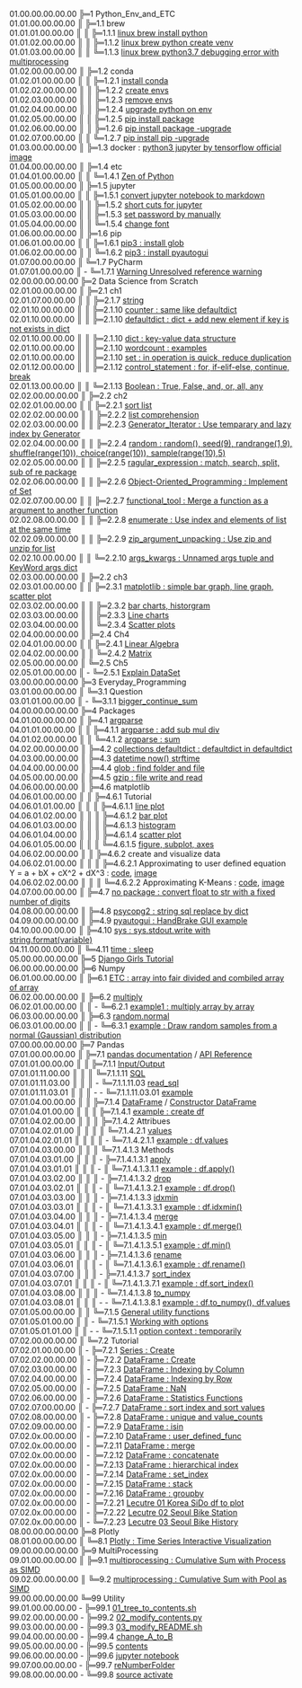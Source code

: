 01.00.00.00.00.00 ╠═1 Python_Env_and_ETC  
01.01.00.00.00.00 ║ ╠═1.1 brew  
01.01.01.00.00.00 ║ ║ ╠═1.1.1 [linux brew install python](01_Python_Env_and_ETC/01_brew/01_linux_brew_install_python.md)  
01.01.02.00.00.00 ║ ║ ╠═1.1.2 [linux brew python create venv](01_Python_Env_and_ETC/01_brew/02_linux_brew_python_create_env.md)  
01.01.03.00.00.00 ║ ║ ╚═1.1.3 [linux brew python3.7 debugging error with multiprocessing](01_Python_Env_and_ETC/01_brew/03_brew_python3.7_multiprocessing_error.md)  
01.02.00.00.00.00 ║ ╠═1.2 conda  
01.02.01.00.00.00 ║ ║ ╠═1.2.1 [install conda](01_Python_Env_and_ETC/02_conda/01_Install_anaconda.md)  
01.02.02.00.00.00 ║ ║ ╠═1.2.2 [create envs](01_Python_Env_and_ETC/02_conda/02_conda_create_envs.md)  
01.02.03.00.00.00 ║ ║ ╠═1.2.3 [remove envs](01_Python_Env_and_ETC/02_conda/03_conda_remove_envs.md)  
01.02.04.00.00.00 ║ ║ ╠═1.2.4 [upgrade python on env](01_Python_Env_and_ETC/02_conda/04_coda_env_upgrade_python.md)  
01.02.05.00.00.00 ║ ║ ╠═1.2.5 [pip install package](01_Python_Env_and_ETC/02_conda/05_pip_install_package.md)  
01.02.06.00.00.00 ║ ║ ╠═1.2.6 [pip install package -upgrade](01_Python_Env_and_ETC/02_conda/06_pip_install_package_upgrade.md)  
01.02.07.00.00.00 ║ ║ ╚═1.2.7 [pip install pip -upgrade](01_Python_Env_and_ETC/02_conda/07_pip_upgrade.md)  
01.03.00.00.00.00 ║ ╠═1.3 docker : [python3 jupyter by tensorflow official image](01_Python_Env_and_ETC/03_docker/tensorflow_image.md)  
01.04.00.00.00.00 ║ ╠═1.4 etc  
01.04.01.00.00.00 ║ ║ ╚═1.4.1 [Zen of Python](01_Python_Env_and_ETC/04_etc/02_Zen_of_Python_English_Korean.md)  
01.05.00.00.00.00 ║ ╠═1.5 jupyter  
01.05.01.00.00.00 ║ ║ ╠═1.5.1 [convert jupyter notebook to markdown](01_Python_Env_and_ETC/05_jupyter/01_convert_jupyter_notebook_to_markdown.md)  
01.05.02.00.00.00 ║ ║ ╠═1.5.2 [short cuts for jupyter](01_Python_Env_and_ETC/05_jupyter/02_Jupyter_notebook_shortcuts.md)  
01.05.03.00.00.00 ║ ║ ╠═1.5.3 [set password by manually](01_Python_Env_and_ETC/05_jupyter/03_jupyter_notebook_passwd.md)  
01.05.04.00.00.00 ║ ║ ╚═1.5.4 [change font](01_Python_Env_and_ETC/05_jupyter/04_change_font.md)  
01.06.00.00.00.00 ║ ╠═1.6 pip  
01.06.01.00.00.00 ║ ║ ╠═1.6.1 [pip3 : install glob](01_Python_Env_and_ETC/06_pip/01_pip3_install_glob3.md)  
01.06.02.00.00.00 ║ ║ ╚═1.6.2 [pip3 : install pyautogui](01_Python_Env_and_ETC/06_pip/02_pip3_install_pyautogui_python3_xlib.md)  
01.07.00.00.00.00 ║ ╚═1.7 PyCharm  
01.07.01.00.00.00 ║ - ╚═1.7.1 [Warning Unresolved reference warning](01_Python_Env_and_ETC/07_PyCharm/01_unresolved_reference_warning.md)  
02.00.00.00.00.00 ╠═2 Data Science from Scratch  
02.01.00.00.00.00 ║ ╠═2.1 ch1  
02.01.07.00.00.00 ║ ║ ╠═2.1.7 [string](02_Data_Science_from_Scratch/02_Ch/02.01.07_string.md)  
02.01.10.00.00.00 ║ ║ ╠═2.1.10 [counter : same like defaultdict](02_Data_Science_from_Scratch/02_Ch/02.01.10_Counter.md)  
02.01.10.00.00.00 ║ ║ ╠═2.1.10 [defaultdict : dict + add new element if key is not exists in dict](02_Data_Science_from_Scratch/02_Ch/02.01.10_defaultdict.md)  
02.01.10.00.00.00 ║ ║ ╠═2.1.10 [dict : key-value data structure](02_Data_Science_from_Scratch/02_Ch/02.01.10_dict.md)  
02.01.10.00.00.00 ║ ║ ╠═2.1.10 [wordcount : examples](02_Data_Science_from_Scratch/02_Ch/02.01.10_wordcount_examples.md)  
02.01.10.00.00.00 ║ ║ ╠═2.1.10 [set : in operation is quick, reduce duplication](02_Data_Science_from_Scratch/02_Ch/02.01.11_set.md)  
02.01.12.00.00.00 ║ ║ ╠═2.1.12 [control_statement : for, if-elif-else, continue, break](02_Data_Science_from_Scratch/02_Ch/02.01.12_control_statement.md)  
02.01.13.00.00.00 ║ ║ ╚═2.1.13 [Boolean : True, False, and, or, all, any](02_Data_Science_from_Scratch/02_Ch/02.01.13_Boolean.md)  
02.02.00.00.00.00 ║ ╠═2.2 ch2  
02.02.01.00.00.00 ║ ║ ╠═2.2.1 [sort list](02_Data_Science_from_Scratch/02_Ch/02.02.01_sort.md)  
02.02.02.00.00.00 ║ ║ ╠═2.2.2 [list comprehension](02_Data_Science_from_Scratch/02_Ch/02.02.02_list_comprehension.md)  
02.02.03.00.00.00 ║ ║ ╠═2.2.3 [Generator_Iterator : Use temparary and lazy index by Generator](02_Data_Science_from_Scratch/02_Ch/02.02.03_Generator_Iterator.md)  
02.02.04.00.00.00 ║ ║ ╠═2.2.4 [random : random(), seed(9), randrange(1,9), shuffle(range(10)), choice(range(10)), sample(range(10),5)](02_Data_Science_from_Scratch/02_Ch/02.02.04_random_numbers.md)  
02.02.05.00.00.00 ║ ║ ╠═2.2.5 [ragular_expression : match, search, split, sub of re package](02_Data_Science_from_Scratch/02_Ch/02.02.05_regular_expression.md)  
02.02.06.00.00.00 ║ ║ ╠═2.2.6 [Object-Oriented_Programming : Implement of Set](02_Data_Science_from_Scratch/02_Ch/02.02.06_object-oriented_programming.md)  
02.02.07.00.00.00 ║ ║ ╠═2.2.7 [functional_tool : Merge a function as a argument to another function](02_Data_Science_from_Scratch/02_Ch/02.02.07_functional_tool.md)  
02.02.08.00.00.00 ║ ║ ╠═2.2.8 [enumerate : Use index and elements of list at the same time](02_Data_Science_from_Scratch/02_Ch/02.02.08_enumerate.md)  
02.02.09.00.00.00 ║ ║ ╠═2.2.9 [zip_argument_unpacking : Use zip and unzip for list](02_Data_Science_from_Scratch/02_Ch/02.02.09_zip_argument_unpacking.ipynb)  
02.02.10.00.00.00 ║ ║ ╚═2.2.10 [args_kwargs : Unnamed args tuple and KeyWord args dict](02_Data_Science_from_Scratch/02_Ch/02.02.10_args_kwargs.ipynb)  
02.03.00.00.00.00 ║ ╠═2.2 ch3  
02.03.01.00.00.00 ║ ║ ╠═2.3.1 [matplotlib : simple bar graph, line graph, scatter plot](02_Data_Science_from_Scratch/03_Ch/03.01_matplotlib.ipynb)  
02.03.02.00.00.00 ║ ║ ╠═2.3.2 [bar charts, historgram](02_Data_Science_from_Scratch/03_Ch/03.02_bar_charts.ipynb)  
02.03.03.00.00.00 ║ ║ ╠═2.3.3 [Line charts](02_Data_Science_from_Scratch/03_Ch/03.03_line_charts.ipynb)  
02.03.04.00.00.00 ║ ║ ╚═2.3.4 [Scatter plots](02_Data_Science_from_Scratch/03_Ch/03.04_scatter_plots.ipynb)  
02.04.00.00.00.00 ║ ╠═2.4 Ch4  
02.04.01.00.00.00 ║ ║ ╠═2.4.1 [Linear Algebra](02_Data_Science_from_Scratch/04_Ch/04.01_Linear_Algebra.ipynb)  
02.04.02.00.00.00 ║ ║ ╚═2.4.2 [Matrix](02_Data_Science_from_Scratch/04_Ch/04.02_Matrix.ipynb)  
02.05.00.00.00.00 ║ ╚═2.5 Ch5  
02.05.01.00.00.00 ║ - ╚═2.5.1 [Explain DataSet](02_Data_Science_from_Scratch/05_Ch/05.01_Explain_DataSet.ipynb)  
03.00.00.00.00.00 ╠═3 Everyday_Programming  
03.01.00.00.00.00 ║ ╚═3.1 Question  
03.01.01.00.00.00 ║ - ╚═3.1.1 [bigger_continue_sum](03_Everyday_Programming/01_Q/bigger_continue_sum.py)  
04.00.00.00.00.00 ╠═4 Packages  
04.01.00.00.00.00 ║ ╠═4.1 [argparse](https://docs.python.org/ko/3/howto/argparse.html)  
04.01.01.00.00.00 ║ ║ ╠═4.1.1 [argparse : add sub mul div](04_packages/01_argparse/calculation.py)  
04.01.02.00.00.00 ║ ║ ╚═4.1.2 [argparse : sum](04_packages/01_argparse/sum.py)  
04.02.00.00.00.00 ║ ╠═4.2 [collections defaultdict : defaultdict in defaultdict](04_packages/02_collections/01_defaultdict/01_dictionary_in_dictionary.py)  
04.03.00.00.00.00 ║ ╠═4.3 [datetime now() strftime](04_packages/03_datetime/01_datetime_now_strftime.py)  
04.04.00.00.00.00 ║ ╠═4.4 [glob : find folder and file](04_packages/04_glob/01_find_folder_and_file_by_glob.ipynb)  
04.05.00.00.00.00 ║ ╠═4.5 [gzip : file write and read](04_packages/05_gzip/01_gzip_write_read.py)  
04.06.00.00.00.00 ║ ╠═4.6 matplotlib  
04.06.01.00.00.00 ║ ║ ╠═4.6.1 Tutorial  
04.06.01.01.00.00 ║ ║ ║ ╠═4.6.1.1 [line plot](04_packages/06_matplotlib/01_Tutorial/01_line_plot.ipynb)  
04.06.01.02.00.00 ║ ║ ║ ╠═4.6.1.2 [bar plot](04_packages/06_matplotlib/01_Tutorial/02_bar_plot.ipynb)  
04.06.01.03.00.00 ║ ║ ║ ╠═4.6.1.3 [histogram](04_packages/06_matplotlib/01_Tutorial/03_histogram.ipynb)  
04.06.01.04.00.00 ║ ║ ║ ╠═4.6.1.4 [scatter plot](04_packages/06_matplotlib/01_Tutorial/04_scatter_plot.ipynb)  
04.06.01.05.00.00 ║ ║ ║ ╚═4.6.1.5 [figure, subplot, axes](04_packages/06_matplotlib/01_Tutorial/05_figure_subplot_axes_with_matplotlib_and_seaborn.ipynb)  
04.06.02.00.00.00 ║ ║ ╠═4.6.2 create and visualize data  
04.06.02.01.00.00 ║ ║ ║ ╠═4.6.2.1 Approximating to user defined equation Y = a + bX + cX^2 + dX^3 : [code](04_packages/06_matplotlib/02_create_and_visualize_data/01_approximating_to_user_defined_equation.py), [image](04_packages/06_matplotlib/02_create_and_visualize_data/02_user_defined_equation_scatter_plot.png)  
04.06.02.02.00.00 ║ ║ ║ ╚═4.6.2.2 Approximating K-Means : [code](04_packages/06_matplotlib/02_create_and_visualize_data/01_approximating_to_kmeans.py), [image](04_packages/06_matplotlib/02_create_and_visualize_data/02_kmean_scatter_plot.png)  
04.07.00.00.00.00 ║ ╠═4.7 [no package : convert float to str with a fixed number of digits](04_packages/07_no_package/01_float_to_str_with_a_fixed_number_of_digits.ipynb)  
04.08.00.00.00.00 ║ ╠═4.8 [psycopg2 : string sql replace by dict](04_packages/09_psycopg2/01_replace_string_with_dictionary.py)  
04.09.00.00.00.00 ║ ╠═4.9 [pyautogui : HandBrake GUI example](04_packages/10_pyautogui/01_HandBrake_GUI_example.py)  
04.10.00.00.00.00 ║ ╠═4.10 [sys : sys.stdout.write with string.format(variable)](04_packages/11_sys/01_sys_stdout_write_with_string_format.py)  
04.11.00.00.00.00 ║ ╚═4.11 [time : sleep](04_packages/12_time/01_sleep.md)  
05.00.00.00.00.00 ╠═5 [Django Girls Tutorial](05_Django/01_Django_Girls_Tutorial/memo.md)  
06.00.00.00.00.00 ╠═6 Numpy  
06.01.00.00.00.00 ║ ╠═6.1 [ETC : array into fair divided and combiled array of array](06_Numpy/01_ETC/01_array_to_fair_divided_matrix.ipynb)  
06.02.00.00.00.00 ║ ╠═6.2 [multiply](https://docs.scipy.org/doc/numpy/reference/generated/numpy.multiply.html)  
06.02.01.00.00.00 ║ ║ - ╚═6.2.1 [example1 : multiply array by array](06_Numpy/02_multiply/01_multiply_array_by_array.ipynb)  
06.03.00.00.00.00 ║ ╠═6.3 [random.normal](https://docs.scipy.org/doc/numpy-1.16.1/reference/generated/numpy.random.normal.html#numpy.random.normal)  
06.03.01.00.00.00 ║ ║ - ╚═6.3.1 [example : Draw random samples from a normal (Gaussian) distribution](06_Numpy/03_random/01_np.random.normal.ipynb)  
07.00.00.00.00.00 ╠═7 Pandas  
07.01.00.00.00.00 ║ ╠═7.1 [pandas documentation](https://pandas.pydata.org/pandas-docs/stable/index.html) / [API Reference](https://pandas.pydata.org/pandas-docs/stable/reference/index.html)  
07.01.01.00.00.00 ║ ║ ╠═7.1.1 [Input/Output](https://pandas.pydata.org/pandas-docs/stable/reference/io.html#)  
07.01.01.11.00.00 ║ ║ ║ ╚═7.1.1.11 [SQL](https://pandas.pydata.org/pandas-docs/stable/reference/io.html#sql)  
07.01.01.11.03.00 ║ ║ ║ - ╚═7.1.1.11.03 [read_sql](https://pandas.pydata.org/pandas-docs/stable/reference/api/pandas.read_sql.html#pandas.read_sql)  
07.01.01.11.03.01 ║ ║ ║ - - ╚═7.1.1.11.03.01 [example](07_Pandas/01_documentation_API_Reference/01_Input_Output/11_SQL/03_read_sql.md)  
07.01.04.00.00.00 ║ ║ ╠═7.1.4 [DataFrame](https://pandas.pydata.org/pandas-docs/stable/reference/frame.html) / [Constructor DataFrame](https://pandas.pydata.org/pandas-docs/stable/reference/api/pandas.DataFrame.html#pandas.DataFrame)  
07.01.04.01.00.00 ║ ║ ║ ╠═7.1.4.1 [example : create df](07_Pandas/01_documentation_API_Reference/04_DataFrame/01_Constructor_DataFrame/01_DataFrame.md)  
07.01.04.02.00.00 ║ ║ ║ ╠═7.1.4.2 Attribues  
07.01.04.02.01.00 ║ ║ ║ ║ ╚═7.1.4.2.1 [values](https://pandas.pydata.org/pandas-docs/stable/reference/api/pandas.DataFrame.values.html#pandas.DataFrame.values)  
07.01.04.02.01.01 ║ ║ ║ ║ - ╚═7.1.4.2.1.1 [example : df.values](07_Pandas/01_documentation_API_Reference/04_DataFrame/01_Constructor_DataFrame/02_Attributes/01_values/01_df_values.md)  
07.01.04.03.00.00 ║ ║ ║ ╚═7.1.4.1.3 Methods  
07.01.04.03.01.00 ║ ║ ║ - ╠═7.1.4.1.3.1 [apply](https://pandas.pydata.org/pandas-docs/stable/reference/api/pandas.DataFrame.apply.html#pandas.DataFrame.apply)  
07.01.04.03.01.01 ║ ║ ║ - ║ ╚═7.1.4.1.3.1.1 [example : df.apply()](07_Pandas/01_documentation_API_Reference/04_DataFrame/01_Constructor_DataFrame/03_Methods/001_apply/01_df.apply.ipynb)  
07.01.04.03.02.00 ║ ║ ║ - ╠═7.1.4.1.3.2 [drop](https://pandas.pydata.org/pandas-docs/stable/reference/api/pandas.DataFrame.drop.html#pandas.DataFrame.drop)  
07.01.04.03.02.01 ║ ║ ║ - ║ ╚═7.1.4.1.3.2.1 [example : df.drop()](07_Pandas/01_documentation_API_Reference/04_DataFrame/01_Constructor_DataFrame/03_Methods/045_drop/01_df_drop_columns.ipynb)  
07.01.04.03.03.00 ║ ║ ║ - ╠═7.1.4.1.3.3 [idxmin](https://pandas.pydata.org/pandas-docs/stable/reference/api/pandas.DataFrame.idxmin.html#pandas.DataFrame.idxmin)  
07.01.04.03.03.01 ║ ║ ║ - ║ ╚═7.1.4.1.3.3.1 [example : df.idxmin()](07_Pandas/01_documentation_API_Reference/04_DataFrame/01_Constructor_DataFrame/03_Methods/076_idxmin/01_df.idxmin.ipynb)  
07.01.04.03.04.00 ║ ║ ║ - ╠═7.1.4.1.3.4 [merge](https://pandas.pydata.org/pandas-docs/stable/reference/api/pandas.DataFrame.merge.html#pandas.DataFrame.merge)  
07.01.04.03.04.01 ║ ║ ║ - ║ ╚═7.1.4.1.3.4.1 [example : df.merge()](07_Pandas/01_documentation_API_Reference/04_DataFrame/01_Constructor_DataFrame/03_Methods/104_merge/01_df.merge.ipynb)  
07.01.04.03.05.00 ║ ║ ║ - ╠═7.1.4.1.3.5 [min](https://pandas.pydata.org/pandas-docs/stable/reference/api/pandas.DataFrame.min.html#pandas.DataFrame.min)  
07.01.04.03.05.01 ║ ║ ║ - ║ ╚═7.1.4.1.3.5.1 [example : df.min()](07_Pandas/01_documentation_API_Reference/04_DataFrame/01_Constructor_DataFrame/03_Methods/105_min/01_df.min.ipynb)  
07.01.04.03.06.00 ║ ║ ║ - ╠═7.1.4.1.3.6 [rename](https://pandas.pydata.org/pandas-docs/stable/reference/api/pandas.DataFrame.rename.html#pandas.DataFrame.rename)  
07.01.04.03.06.01 ║ ║ ║ - ║ ╚═7.1.4.1.3.6.1 [example : df.rename()](07_Pandas/01_documentation_API_Reference/04_DataFrame/01_Constructor_DataFrame/03_Methods/133_rename/01_df_rename_columns.ipynb)  
07.01.04.03.07.00 ║ ║ ║ - ╠═7.1.4.1.3.7 [sort_index](https://pandas.pydata.org/pandas-docs/stable/reference/api/pandas.DataFrame.sort_index.html#pandas.DataFrame.sort_index)  
07.01.04.03.07.01 ║ ║ ║ - ║ ╚═7.1.4.1.3.7.1 [example : df.sort_index()](07_Pandas/01_documentation_API_Reference/04_DataFrame/01_Constructor_DataFrame/03_Methods/158_sort_idx/01_df.sort_index.ipynb)  
07.01.04.03.08.00 ║ ║ ║ - ╚═7.1.4.1.3.8 [to_numpy](https://pandas.pydata.org/pandas-docs/stable/reference/api/pandas.DataFrame.to_numpy.html#pandas.DataFrame.to_numpy)  
07.01.04.03.08.01 ║ ║ ║ - - ╚═7.1.4.1.3.8.1 [example : df.to_numpy(), df.values](07_Pandas/01_documentation_API_Reference/04_DataFrame/01_Constructor_DataFrame/03_Methods/181_to_numpy/01_df.to_numpy.md)  
07.01.05.00.00.00 ║ ║ ╚═7.1.5 [General utility functions](https://pandas.pydata.org/pandas-docs/stable/reference/general_utility_functions.html)  
07.01.05.01.00.00 ║ ║ - ╚═7.1.5.1 [Working with options](https://pandas.pydata.org/pandas-docs/stable/reference/general_utility_functions.html#working-with-options)  
07.01.05.01.01.00 ║ ║ - - ╚═7.1.5.1.1 [option context : temporarily](07_Pandas/01_documentation_API_Reference/15_General_utility_functions/01_Working_with_options/05_option_context.md)  
07.02.00.00.00.00 ║ ╚═7.2 Tutorial  
07.02.01.00.00.00 ║ - ╠═7.2.1 [Series : Create](07_Pandas/02_Tutorial/01_Series_Create.ipynb)  
07.02.02.00.00.00 ║ - ╠═7.2.2 [DataFrame : Create](07_Pandas/02_Tutorial/02_DataFrame_Create.ipynb)  
07.02.03.00.00.00 ║ - ╠═7.2.3 [DataFrame : Indexing by Column](07_Pandas/02_Tutorial/03_DataFrame_Indexing_by_column.ipynb)  
07.02.04.00.00.00 ║ - ╠═7.2.4 [DataFrame : Indexing by Row](07_Pandas/02_Tutorial/04_DataFrame_Indexing_by_row.ipynb)  
07.02.05.00.00.00 ║ - ╠═7.2.5 [DataFrame : NaN](07_Pandas/02_Tutorial/05_DataFrame_NaN.ipynb)  
07.02.06.00.00.00 ║ - ╠═7.2.6 [DataFrame : Statistics Functions](07_Pandas/02_Tutorial/06_DataFrame_statistics_function.ipynb)  
07.02.07.00.00.00 ║ - ╠═7.2.7 [DataFrame : sort index and sort values](07_Pandas/02_Tutorial/07_DataFrame_sort_index_and_sort_values.ipynb)  
07.02.08.00.00.00 ║ - ╠═7.2.8 [DataFrame : unique and value_counts](07_Pandas/02_Tutorial/08_unique_value_counts.ipynb)  
07.02.09.00.00.00 ║ - ╠═7.2.9 [DataFrame : isin](07_Pandas/02_Tutorial/09_isin.ipynb)  
07.02.0x.00.00.00 ║ - ╠═7.2.10 [DataFrame : user_defined_func](07_Pandas/02_Tutorial/10_user_defined_func.ipynb)  
07.02.0x.00.00.00 ║ - ╠═7.2.11 [DataFrame : merge](07_Pandas/02_Tutorial/11_df_merge.ipynb)  
07.02.0x.00.00.00 ║ - ╠═7.2.12 [DataFrame : concatenate](07_Pandas/02_Tutorial/12_df_concatenate.ipynb)  
07.02.0x.00.00.00 ║ - ╠═7.2.13 [DataFrame : hierarchical index](07_Pandas/02_Tutorial/13_df_hierarchical_index.ipynb)  
07.02.0x.00.00.00 ║ - ╠═7.2.14 [DataFrame : set_index](07_Pandas/02_Tutorial/14_df_set_index.ipynb)  
07.02.0x.00.00.00 ║ - ╠═7.2.15 [DataFrame : stack](07_Pandas/02_Tutorial/15_df_stack.ipynb)  
07.02.0x.00.00.00 ║ - ╠═7.2.16 [DataFrame : groupby](07_Pandas/02_Tutorial/17_series_df_groupby.ipynb)  
07.02.0x.00.00.00 ║ - ╠═7.2.21 [Lecutre 01 Korea SiDo df to plot](07_Pandas/02_Tutorial/21_df_matplotlib_basic_with_korean_sido.ipynb)  
07.02.0x.00.00.00 ║ - ╠═7.2.22 [Lecutre 02 Seoul Bike Station](07_Pandas/02_Tutorial/22_seoul_bike_station.ipynb)  
07.02.0x.00.00.00 ║ - ╚═7.2.23 [Lecutre 03 Seoul Bike History](07_Pandas/02_Tutorial/23_seoul_bike_history.ipynb)  
08.00.00.00.00.00 ╠═8 Plotly  
08.01.00.00.00.00 ║ ╚═8.1 [Plotly : Time Series Interactive Visualization](08_Plotly/01_plotly-time-series.ipynb)  
09.00.00.00.00.00 ╠═9 MultiProcessing  
09.01.00.00.00.00 ║ ╠═9.1 [multiprocessing : Cumulative Sum with Process as SIMD](09_MultiProcessing/01_cumsum_SIMD_multiprocessing_Process.ipynb)  
09.02.00.00.00.00 ║ ╚═9.2 [multiprocessing : Cumulative Sum with Pool as SIMD](09_MultiProcessing/02_cumsum_SIMD_multiprocessing_Pool.ipynb)  
99.00.00.00.00.00 ╚═99 Utility  
99.01.00.00.00.00 - ╠═99.1 [01_tree_to_contents.sh](99_Utility/01_tree_to_contents.sh)  
99.02.00.00.00.00 - ╠═99.2 [02_modify_contents.py](99_Utility/02_modify_contents.py)  
99.03.00.00.00.00 - ╠═99.3 [03_modify_README.sh](99_Utility/03_modify_number_of_file_on_README.sh)  
99.04.00.00.00.00 - ╠═99.4 [change_A_to_B](99_Utility/change_A_to_B.txt)  
99.05.00.00.00.00 - ╠═99.5 [contents](99_Utility/contents.txt)  
99.06.00.00.00.00 - ╠═99.6 [jupyter notebook](99_Utility/jn_jupyter_notebook.sh)  
99.07.00.00.00.00 - ╠═99.7 [reNumberFolder](99_Utility/reNumberFolder.sh)  
99.08.00.00.00.00 - ╚═99.8 [source activate](99_Utility/sa_source_activate.sh)  
